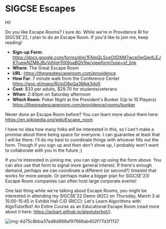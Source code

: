 # SIGCSE Escapes

Hi!

Do you like Escape Rooms? I sure do. While we're in Providence RI for SIGCSE'22, I plan to do an Escape Room. If you'd like to join me, keep reading!

* **Sign-up Form**: <https://docs.google.com/forms/d/e/1FAIpQLSceOIlDXM7wcp0wQw4LEJK7uewNZM6JBvVdVqhTtX9oaBQV9w/viewform?usp=sf_link>
* **Where**: The Great Escape Room
* **URL**: <https://thegreatescaperoom.com/providence>
* **How Far**: 7 minute walk from the Conference Center <https://goo.gl/maps/RUsjD8pQa3Mpk3dq5>
* **Cost**: $33 per adults, $29.70 for students/veterans
* **When**: 2:40pm on Saturday afternoon
* **Which Room**: Poker Night at the President's Bunker (Up to 10 Players) <https://thegreatescaperoom.com/providence/rooms/bunker>

Never done an Escape Room before? You can learn more about them here: <https://en.wikipedia.org/wiki/Escape_room>

I have no idea how many folks will be interested in this, so I can't make a promise about there being space for everyone. I can guarantee at least that I will be there. I'll do my best to coordinate things with whoever fills out the form. Though if you sign up and then don't show up, I probably won't want to collaborate with you in the future ;)

If you're interested in joining me, you can sign up using the form above. You can also use that form to signal more general interest. If there's enough demand, perhaps we can coordinate a different (or second?) timeslot that works for more people. Or perhaps make a bigger plan for SIGCSE'23! Escape Room companies can often host large corporate events!

One last thing while we're talking about Escape Rooms, you might be interested in attending my SIGCSE'22 Demo (#2C) on Thursday, March 3 at 15:00-15:45 in Exhibit Hall C/D (RICC): Let's Learn Algorithms with AlgoTutorBot! An Entire Course as an Educational Escape Room (read more about it here: <https://acbart.github.io/algotutorbot/>).

![img-4d75c8bba37ad8d988af97666ab402f77d3f1137](https://user-images.githubusercontent.com/897227/154806502-10fcc88c-0010-4a92-ae5c-631049f65a5d.jpg)
